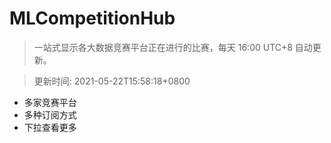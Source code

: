 # MLCompetitionHub

> 一站式显示各大数据竞赛平台正在进行的比赛，每天 16:00 UTC+8 自动更新。
  
> 更新时间: 2021-05-22T15:58:18+0800 

* 多家竞赛平台
* 多种订阅方式
* 下拉查看更多